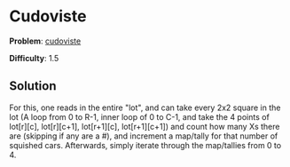 # Cudoviste

**Problem**: [cudoviste](https://open.kattis.com/problems/cudoviste)

**Difficulty**: 1.5

## Solution

For this, one reads in the entire "lot", and can take every 2x2 square in the lot (A loop from 0 to R-1, inner loop of 0 to C-1, and take the 4 points of lot[r][c],  lot[r][c+1], lot[r+1][c], lot[r+1][c+1]) and count how many Xs there are (skipping if any are a #), and increment a map/tally for that number of squished cars. Afterwards, simply iterate through the map/tallies from 0 to 4.
